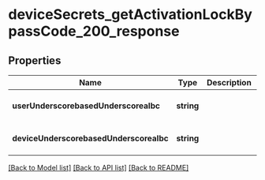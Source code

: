 # deviceSecrets_getActivationLockBypassCode_200_response

## Properties
Name | Type | Description | Notes
------------ | ------------- | ------------- | -------------
**userUnderscorebasedUnderscorealbc** | **string** |  | [optional] [default to null]
**deviceUnderscorebasedUnderscorealbc** | **string** |  | [optional] [default to null]

[[Back to Model list]](../README.md#documentation-for-models) [[Back to API list]](../README.md#documentation-for-api-endpoints) [[Back to README]](../README.md)


